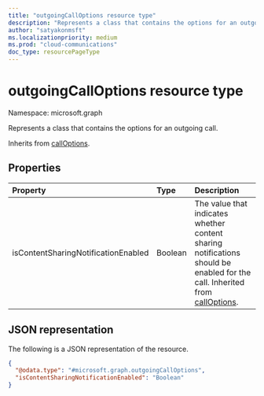 ```yaml
---
title: "outgoingCallOptions resource type"
description: "Represents a class that contains the options for an outgoing call."
author: "satyakonmsft"
ms.localizationpriority: medium
ms.prod: "cloud-communications"
doc_type: resourcePageType
---
```


# outgoingCallOptions resource type

Namespace: microsoft.graph

Represents a class that contains the options for an outgoing call.

Inherits from [callOptions](calloptions.md).

## Properties

| Property                            | Type    | Description                                                                                                                                  |
|:------------------------------------|:--------|:---------------------------------------------------------------------------------------------------------------------------------------------|
| isContentSharingNotificationEnabled | Boolean | The value that indicates whether content sharing notifications should be enabled for the call. Inherited from [callOptions](calloptions.md). |

## JSON representation

The following is a JSON representation of the resource.
<!-- {
  "blockType": "resource",
  "@odata.type": "microsoft.graph.outgoingCallOptions"
}
-->
``` json
{
  "@odata.type": "#microsoft.graph.outgoingCallOptions",
  "isContentSharingNotificationEnabled": "Boolean"
}
```
